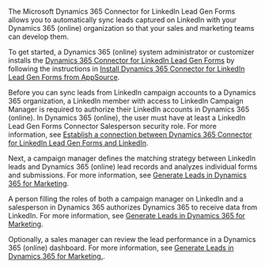 The Microsoft Dynamics 365 Connector for LinkedIn Lead Gen Forms allows you to automatically sync leads captured on LinkedIn with your Dynamics 365 (online) organization so that your sales and marketing teams can develop them.

To get started, a Dynamics 365 (online) system administrator or customizer installs the [Dynamics 365 Connector for LinkedIn Lead Gen Forms](https://go.microsoft.com/fwlink/p/?linkid=850928) by following the instructions in [Install Dynamics 365 Connector for LinkedIn Lead Gen Forms from AppSource](https://docs.microsoft.com/dynamics365/customer-engagement/linkedin/install-linkedin-connector).

Before you can sync leads from LinkedIn campaign accounts to a Dynamics 365 organization, a LinkedIn member with access to LinkedIn Campaign Manager is required to authorize their LinkedIn accounts in Dynamics 365 (online). In Dynamics 365 (online), the user must have at least a LinkedIn Lead Gen Forms Connector Salesperson security role. For more information, see [Establish a connection between Dynamics 365
Connector for LinkedIn Lead Gen Forms and LinkedIn](https://docs.microsoft.com/dynamics365/customer-engagement/linkedin/connect-dynamics-365-linkedin).

Next, a campaign manager defines the matching strategy between LinkedIn leads and Dynamics 365 (online) lead records and analyzes individual forms and submissions. For more information, see [Generate Leads in Dynamics 365 for Marketing](https://docs.microsoft.com/en-us/dynamics365/customer-engagement/linkedin/connect-dynamics-365-linkedin).

A person filling the roles of both a campaign manager on LinkedIn and a salesperson in Dynamics 365 authorizes Dynamics 365 to receive data from LinkedIn. For more information, see [Generate Leads in Dynamics 365 for Marketing](https://docs.microsoft.com/en-us/dynamics365/customer-engagement/linkedin/connect-dynamics-365-linkedin).

Optionally, a sales manager can review the lead performance in a Dynamics 365 (online) dashboard. For more information, see [Generate Leads in Dynamics 365 for Marketing.](https://docs.microsoft.com/en-us/dynamics365/customer-engagement/linkedin/connect-dynamics-365-linkedin).

